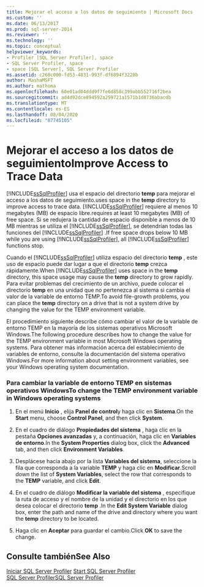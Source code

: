 ```yaml
---
title: Mejorar el acceso a los datos de seguimiento | Microsoft Docs
ms.custom: ''
ms.date: 06/13/2017
ms.prod: sql-server-2014
ms.reviewer: ''
ms.technology: ''
ms.topic: conceptual
helpviewer_keywords:
- Profiler [SQL Server Profiler], space
- SQL Server Profiler, space
- space [SQL Server], SQL Server Profiler
ms.assetid: c260c000-fd53-4831-993f-df6894f3228b
author: MashaMSFT
ms.author: mathoma
ms.openlocfilehash: 60e01ad04ddd9f7fe6d858c399abb552716f2bea
ms.sourcegitcommit: ad4d92dce894592a259721a1571b1d8736abacdb
ms.translationtype: MT
ms.contentlocale: es-ES
ms.lasthandoff: 08/04/2020
ms.locfileid: "87745105"
---
```

# <a name="improve-access-to-trace-data"></a><span data-ttu-id="6004b-102">Mejorar el acceso a los datos de seguimiento</span><span class="sxs-lookup"><span data-stu-id="6004b-102">Improve Access to Trace Data</span></span>
  [!INCLUDE[ssSqlProfiler](../../includes/sssqlprofiler-md.md)] <span data-ttu-id="6004b-103">usa el espacio del directorio **temp** para mejorar el acceso a los datos de seguimiento.</span><span class="sxs-lookup"><span data-stu-id="6004b-103">uses space in the **temp** directory to improve access to trace data.</span></span> [!INCLUDE[ssSqlProfiler](../../includes/sssqlprofiler-md.md)] <span data-ttu-id="6004b-104">requiere al menos 10 megabytes (MB) de espacio libre.</span><span class="sxs-lookup"><span data-stu-id="6004b-104">requires at least 10 megabytes (MB) of free space.</span></span> <span data-ttu-id="6004b-105">Si se redujera la cantidad de espacio disponible a menos de 10 MB mientras se utiliza el [!INCLUDE[ssSqlProfiler](../../includes/sssqlprofiler-md.md)], se detendrían todas las funciones del [!INCLUDE[ssSqlProfiler](../../includes/sssqlprofiler-md.md)] .</span><span class="sxs-lookup"><span data-stu-id="6004b-105">If free space drops below 10 MB while you are using [!INCLUDE[ssSqlProfiler](../../includes/sssqlprofiler-md.md)], all [!INCLUDE[ssSqlProfiler](../../includes/sssqlprofiler-md.md)] functions stop.</span></span>  
  
 <span data-ttu-id="6004b-106">Cuando el [!INCLUDE[ssSqlProfiler](../../includes/sssqlprofiler-md.md)] utiliza espacio del directorio **temp** , este uso de espacio puede dar lugar a que el directorio **temp** crezca rápidamente.</span><span class="sxs-lookup"><span data-stu-id="6004b-106">When [!INCLUDE[ssSqlProfiler](../../includes/sssqlprofiler-md.md)] uses space in the **temp** directory, this space usage may cause the **temp** directory to grow rapidly.</span></span> <span data-ttu-id="6004b-107">Para evitar problemas del crecimiento de un archivo, puede colocar el directorio **temp** en una unidad que no pertenezca al sistema si cambia el valor de la variable de entorno TEMP.</span><span class="sxs-lookup"><span data-stu-id="6004b-107">To avoid file-growth problems, you can place the **temp** directory on a drive that is not a system drive by changing the value for the TEMP environment variable.</span></span>  
  
 <span data-ttu-id="6004b-108">El procedimiento siguiente describe cómo cambiar el valor de la variable de entorno TEMP en la mayoría de los sistemas operativos Microsoft Windows.</span><span class="sxs-lookup"><span data-stu-id="6004b-108">The following procedure describes how to change the value for the TEMP environment variable in most Microsoft Windows operating systems.</span></span> <span data-ttu-id="6004b-109">Para obtener más información acerca del establecimiento de variables de entorno, consulte la documentación del sistema operativo Windows.</span><span class="sxs-lookup"><span data-stu-id="6004b-109">For more information about setting environment variables, see your Windows operating system documentation.</span></span>  
  
### <a name="to-change-the-temp-environment-variable-in-windows-operating-systems"></a><span data-ttu-id="6004b-110">Para cambiar la variable de entorno TEMP en sistemas operativos Windows</span><span class="sxs-lookup"><span data-stu-id="6004b-110">To change the TEMP environment variable in Windows operating systems</span></span>  
  
1.  <span data-ttu-id="6004b-111">En el menú **Inicio** , elija **Panel de control**y haga clic en **Sistema**.</span><span class="sxs-lookup"><span data-stu-id="6004b-111">On the **Start** menu, choose **Control Panel**, and then click **System**.</span></span>  
  
2.  <span data-ttu-id="6004b-112">En el cuadro de diálogo **Propiedades del sistema** , haga clic en la pestaña **Opciones avanzadas** y, a continuación, haga clic en **Variables de entorno**.</span><span class="sxs-lookup"><span data-stu-id="6004b-112">In the **System Properties** dialog box, click the **Advanced** tab, and then click **Environment Variables**.</span></span>  
  
3.  <span data-ttu-id="6004b-113">Desplácese hacia abajo por la lista **Variables del sistema**, seleccione la fila que corresponda a la variable **TEMP** y haga clic en **Modificar**.</span><span class="sxs-lookup"><span data-stu-id="6004b-113">Scroll down the list of **System Variables**, select the row that corresponds to the **TEMP** variable, and click **Edit**.</span></span>  
  
4.  <span data-ttu-id="6004b-114">En el cuadro de diálogo **Modificar la variable del sistema** , especifique la ruta de acceso y el nombre de la unidad y el directorio en los que desea colocar el directorio **temp** .</span><span class="sxs-lookup"><span data-stu-id="6004b-114">In the **Edit System Variable** dialog box, enter the path and name of the drive and directory where you want the **temp** directory to be located.</span></span>  
  
5.  <span data-ttu-id="6004b-115">Haga clic en **Aceptar** para guardar el cambio.</span><span class="sxs-lookup"><span data-stu-id="6004b-115">Click **OK** to save the change.</span></span>  
  
## <a name="see-also"></a><span data-ttu-id="6004b-116">Consulte también</span><span class="sxs-lookup"><span data-stu-id="6004b-116">See Also</span></span>  
 <span data-ttu-id="6004b-117">[Iniciar SQL Server Profiler](../../tools/sql-server-profiler/start-sql-server-profiler.md) </span><span class="sxs-lookup"><span data-stu-id="6004b-117">[Start SQL Server Profiler](../../tools/sql-server-profiler/start-sql-server-profiler.md) </span></span>  
 [<span data-ttu-id="6004b-118">SQL Server Profiler</span><span class="sxs-lookup"><span data-stu-id="6004b-118">SQL Server Profiler</span></span>](../../tools/sql-server-profiler/sql-server-profiler.md)  
  
  
